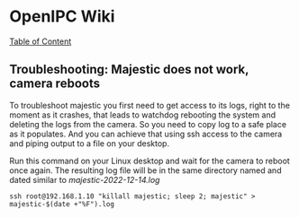 # OpenIPC Wiki
[Table of Content](../index.md)

## Troubleshooting: Majestic does not work, camera reboots

To troubleshoot majestic you first need to get access to its logs, right to the moment as it crashes, 
that leads to watchdog rebooting the system and deleting the logs from the camera. So you need to copy 
log to a safe place as it populates. And you can achieve that using ssh access to the camera and piping
output to a file on your desktop.

Run this command on your Linux desktop and wait for the camera to reboot once again. The resulting log
file will be in the same directory named and dated similar to _majestic-2022-12-14.log_
```
ssh root@192.168.1.10 "killall majestic; sleep 2; majestic" > majestic-$(date +"%F").log
```
